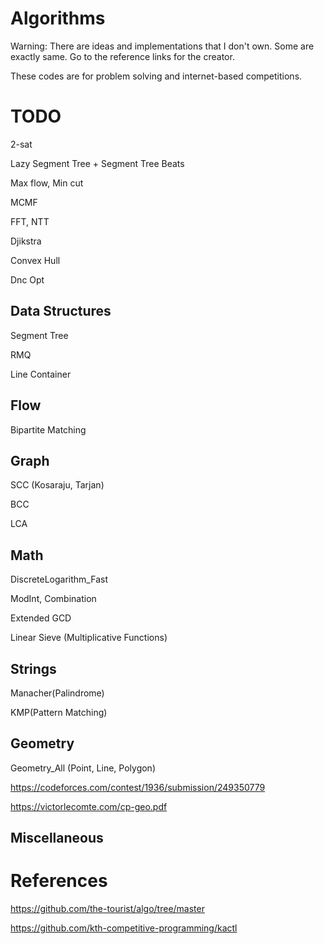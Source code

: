 # Algorithms
Warning: There are ideas and implementations that I don't own. Some are exactly same. Go to the reference links for the creator.

These codes are for problem solving and internet-based competitions.

# TODO
2-sat

Lazy Segment Tree + Segment Tree Beats

Max flow, Min cut

MCMF

FFT, NTT

Djikstra

Convex Hull

Dnc Opt
## Data Structures
Segment Tree

RMQ

Line Container
## Flow
Bipartite Matching
## Graph
SCC (Kosaraju, Tarjan)

BCC

LCA
## Math
DiscreteLogarithm_Fast

ModInt, Combination

Extended GCD

Linear Sieve (Multiplicative Functions)
## Strings
Manacher(Palindrome)

KMP(Pattern Matching)
## Geometry
Geometry_All (Point, Line, Polygon)

https://codeforces.com/contest/1936/submission/249350779

https://victorlecomte.com/cp-geo.pdf

## Miscellaneous

# References
https://github.com/the-tourist/algo/tree/master

https://github.com/kth-competitive-programming/kactl
